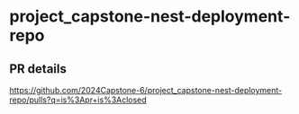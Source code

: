 # project_capstone-nest-deployment-repo

## PR details
https://github.com/2024Capstone-6/project_capstone-nest-deployment-repo/pulls?q=is%3Apr+is%3Aclosed
